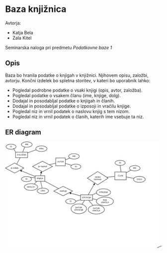 # Baza knjižnica

Avtorja:
* Katja Bela
* Zala Kitel

Seminarska naloga pri predmetu *Podatkovne baze 1*

## Opis

Baza bo hranila podatke o knjigah v knjižnici. Njihovem opisu, založbi, avtorju. Končni izdelek bo spletna storitev, v kateri bo uporabnik lahko:

*	Pogledal podrobne podatke o vsaki knjigi (opis, avtor, založba).
*	Pogledal podatke o vsakem članu (ime, knjige, dolg).
*	Dodajal in posodabljal podatke o knjigah in članih.
*	Dodajal in posodabljal podatke o izposoji in vračilu knjige.
*	Pogledal niz in vrnil podatek o naslovu knjig s tem nizom.
*	Pogledal niz in vrnil podatek o članih, katerih ime vsebuje ta niz.


## ER diagram

![ER diagram](knjiznica.PNG)
